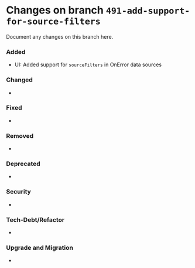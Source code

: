 # Changes on branch `491-add-support-for-source-filters`
Document any changes on this branch here.
### Added
- UI: Added support for `sourceFilters` in OnError data sources

### Changed
-

### Fixed
-

### Removed
-

### Deprecated
-

### Security
-

### Tech-Debt/Refactor
-

### Upgrade and Migration
-
